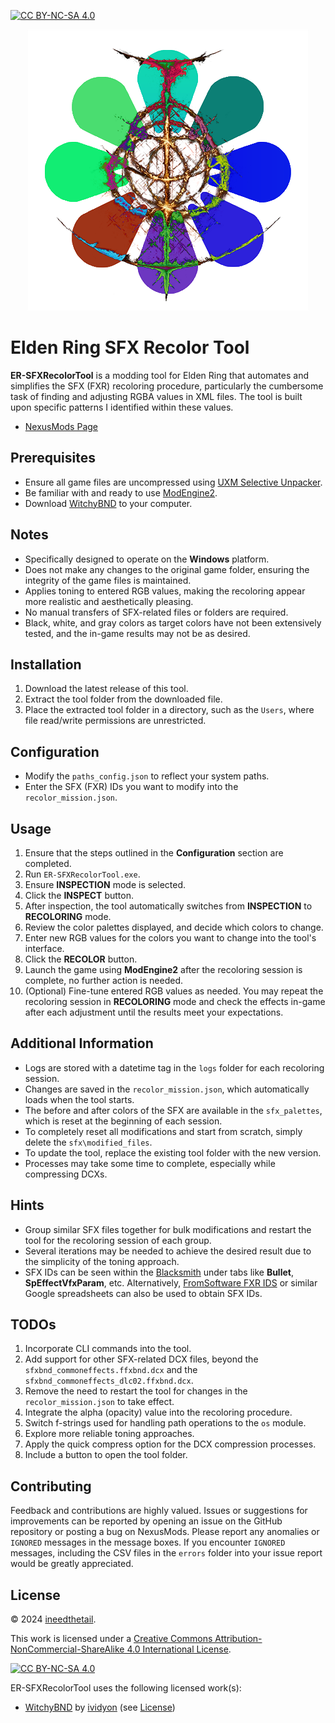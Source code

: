 [![CC BY-NC-SA 4.0][cc-by-nc-sa-shield]][cc-by-nc-sa]

<p align="center">
  <img src="https://github.com/tfb-sv/ER-SFXRecolorTool/blob/main/builders/recolor_logo.png?raw=true" />
</p>

# Elden Ring SFX Recolor Tool

**ER-SFXRecolorTool** is a modding tool for Elden Ring that automates and simplifies the SFX (FXR) recoloring procedure, particularly the cumbersome task of finding and adjusting RGBA values in XML files. The tool is built upon specific patterns I identified within these values.

- [NexusMods Page](https://www.nexusmods.com/eldenring/mods/6795)

## Prerequisites
- Ensure all game files are uncompressed using [UXM Selective Unpacker](https://github.com/Nordgaren/UXM-Selective-Unpack.git).
- Be familiar with and ready to use [ModEngine2](https://github.com/soulsmods/ModEngine2.git).
- Download [WitchyBND](https://github.com/ividyon/WitchyBND.git) to your computer.

## Notes
- Specifically designed to operate on the **Windows** platform.
- Does not make any changes to the original game folder, ensuring the integrity of the game files is maintained.
- Applies toning to entered RGB values, making the recoloring appear more realistic and aesthetically pleasing.
- No manual transfers of SFX-related files or folders are required.
- Black, white, and gray colors as target colors have not been extensively tested, and the in-game results may not be as desired.

## Installation
1. Download the latest release of this tool.
2. Extract the tool folder from the downloaded file.
3. Place the extracted tool folder in a directory, such as the `Users`, where file read/write permissions are unrestricted.

## Configuration
- Modify the `paths_config.json` to reflect your system paths.
- Enter the SFX (FXR) IDs you want to modify into the `recolor_mission.json`.

## Usage
1. Ensure that the steps outlined in the **Configuration** section are completed.
2. Run `ER-SFXRecolorTool.exe`.
3. Ensure **INSPECTION** mode is selected.
4. Click the **INSPECT** button.
5. After inspection, the tool automatically switches from **INSPECTION** to **RECOLORING** mode.
6. Review the color palettes displayed, and decide which colors to change.
7. Enter new RGB values for the colors you want to change into the tool's interface.
8. Click the **RECOLOR** button.
9. Launch the game using **ModEngine2** after the recoloring session is complete, no further action is needed.
10. (Optional) Fine-tune entered RGB values as needed. You may repeat the recoloring session in **RECOLORING** mode and check the effects in-game after each adjustment until the results meet your expectations.

## Additional Information
- Logs are stored with a datetime tag in the `logs` folder for each recoloring session.
- Changes are saved in the `recolor_mission.json`, which automatically loads when the tool starts.
- The before and after colors of the SFX are available in the `sfx_palettes`, which is reset at the beginning of each session.
- To completely reset all modifications and start from scratch, simply delete the `sfx\modified_files`.
- To update the tool, replace the existing tool folder with the new version.
- Processes may take some time to complete, especially while compressing DCXs.

## Hints
- Group similar SFX files together for bulk modifications and restart the tool for the recoloring session of each group.
- Several iterations may be needed to achieve the desired result due to the simplicity of the toning approach.
- SFX IDs can be seen within the [Blacksmith](https://github.com/vawser/Smithbox.git) under tabs like **Bullet**, **SpEffectVfxParam**, etc. Alternatively, [FromSoftware FXR IDS](https://docs.google.com/spreadsheets/d/1gmUiSpJtxFFl0g04MWMIIs37W13Yjp-WUxtbyv99JIQ/edit?gid=866341224#gid=866341224) or similar Google spreadsheets can also be used to obtain SFX IDs.

## TODOs
1. Incorporate CLI commands into the tool.
2. Add support for other SFX-related DCX files, beyond the `sfxbnd_commoneffects.ffxbnd.dcx` and the `sfxbnd_commoneffects_dlc02.ffxbnd.dcx`.
3. Remove the need to restart the tool for changes in the `recolor_mission.json` to take effect.
4. Integrate the alpha (opacity) value into the recoloring procedure.
5. Switch f-strings used for handling path operations to the `os` module.
7. Explore more reliable toning approaches.
8. Apply the quick compress option for the DCX compression processes.
9. Include a button to open the tool folder.

## Contributing
Feedback and contributions are highly valued. Issues or suggestions for improvements can be reported by opening an issue on the GitHub repository or posting a bug on NexusMods. Please report any anomalies or `IGNORED` messages in the message boxes. If you encounter `IGNORED` messages, including the CSV files in the `errors` folder into your issue report would be greatly appreciated.

## License
© 2024 [ineedthetail](https://github.com/tfb-sv).

This work is licensed under a [Creative Commons Attribution-NonCommercial-ShareAlike 4.0 International License][cc-by-nc-sa].

[![CC BY-NC-SA 4.0][cc-by-nc-sa-image]][cc-by-nc-sa]

ER-SFXRecolorTool uses the following licensed work(s):
- [WitchyBND](https://github.com/ividyon/WitchyBND.git) by [ividyon](https://github.com/ividyon) (see [License](https://github.com/ividyon/WitchyBND/blob/main/LICENSE))

[cc-by-nc-sa]: http://creativecommons.org/licenses/by-nc-sa/4.0/
[cc-by-nc-sa-image]: https://licensebuttons.net/l/by-nc-sa/4.0/88x31.png
[cc-by-nc-sa-shield]: https://img.shields.io/badge/License-CC%20BY--NC--SA%204.0-lightgrey.svg
